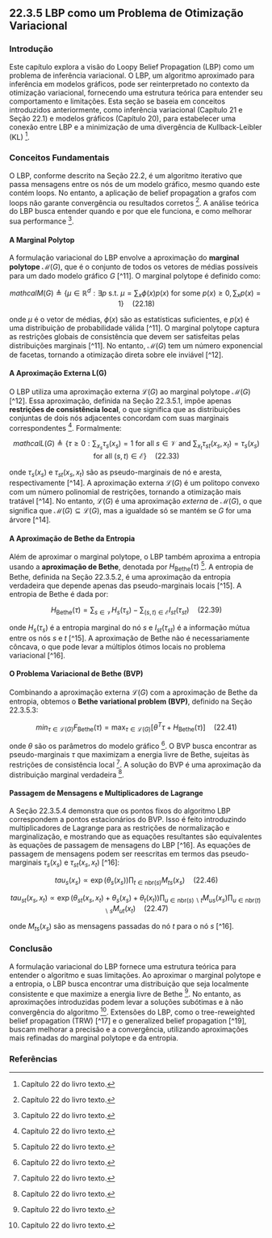 ## 22.3.5 LBP como um Problema de Otimização Variacional

### Introdução
Este capítulo explora a visão do Loopy Belief Propagation (LBP) como um problema de inferência variacional. O LBP, um algoritmo aproximado para inferência em modelos gráficos, pode ser reinterpretado no contexto da otimização variacional, fornecendo uma estrutura teórica para entender seu comportamento e limitações. Esta seção se baseia em conceitos introduzidos anteriormente, como inferência variacional (Capítulo 21 e Seção 22.1) e modelos gráficos (Capítulo 20), para estabelecer uma conexão entre LBP e a minimização de uma divergência de Kullback-Leibler (KL) [^1].

### Conceitos Fundamentais
O LBP, conforme descrito na Seção 22.2, é um algoritmo iterativo que passa mensagens entre os nós de um modelo gráfico, mesmo quando este contém loops. No entanto, a aplicação de belief propagation a grafos com loops não garante convergência ou resultados corretos [^1]. A análise teórica do LBP busca entender quando e por que ele funciona, e como melhorar sua performance [^1].

#### A Marginal Polytop
A formulação variacional do LBP envolve a aproximação do **marginal polytope** $\mathcal{M}(G)$, que é o conjunto de todos os vetores de médias possíveis para um dado modelo gráfico $G$ [^11]. O marginal polytope é definido como:

$$mathcal{M}(G) \triangleq \{\mu \in \mathbb{R}^d : \exists p \text{ s.t. } \mu = \sum_x \phi(x)p(x) \text{ for some } p(x) \geq 0, \sum_x p(x) = 1\} \quad (22.18)$$

onde $\mu$ é o vetor de médias, $\phi(x)$ são as estatísticas suficientes, e $p(x)$ é uma distribuição de probabilidade válida [^11]. O marginal polytope captura as restrições globais de consistência que devem ser satisfeitas pelas distribuições marginais [^11]. No entanto, $\mathcal{M}(G)$ tem um número exponencial de facetas, tornando a otimização direta sobre ele inviável [^12].

#### A Aproximação Externa L(G)
O LBP utiliza uma aproximação externa $\mathcal{L}(G)$ ao marginal polytope $\mathcal{M}(G)$ [^12]. Essa aproximação, definida na Seção 22.3.5.1, impõe apenas **restrições de consistência local**, o que significa que as distribuições conjuntas de dois nós adjacentes concordam com suas marginais correspondentes [^1]. Formalmente:

$$mathcal{L}(G) \triangleq \{\tau \geq 0 : \sum_{x_s} \tau_s(x_s) = 1 \text{ for all } s \in \mathcal{V} \text{ and } \sum_{x_t} \tau_{st}(x_s, x_t) = \tau_s(x_s) \text{ for all } (s, t) \in \mathcal{E}\} \quad (22.33)$$

onde $\tau_s(x_s)$ e $\tau_{st}(x_s, x_t)$ são as pseudo-marginais de nó e aresta, respectivamente [^14]. A aproximação externa $\mathcal{L}(G)$ é um politopo convexo com um número polinomial de restrições, tornando a otimização mais tratável [^14]. No entanto, $\mathcal{L}(G)$ é uma aproximação *externa* de $\mathcal{M}(G)$, o que significa que $\mathcal{M}(G) \subseteq \mathcal{L}(G)$, mas a igualdade só se mantém se $G$ for uma árvore [^14].

#### A Aproximação de Bethe da Entropia
Além de aproximar o marginal polytope, o LBP também aproxima a entropia usando a **aproximação de Bethe**, denotada por $H_{\text{Bethe}}(\tau)$ [^1]. A entropia de Bethe, definida na Seção 22.3.5.2, é uma aproximação da entropia verdadeira que depende apenas das pseudo-marginais locais [^15]. A entropia de Bethe é dada por:

$$H_{\text{Bethe}}(\tau) = \sum_{s \in \mathcal{V}} H_s(\tau_s) - \sum_{(s,t) \in \mathcal{E}} I_{st}(\tau_{st}) \quad (22.39)$$

onde $H_s(\tau_s)$ é a entropia marginal do nó $s$ e $I_{st}(\tau_{st})$ é a informação mútua entre os nós $s$ e $t$ [^15]. A aproximação de Bethe não é necessariamente côncava, o que pode levar a múltiplos ótimos locais no problema variacional [^16].

#### O Problema Variacional de Bethe (BVP)
Combinando a aproximação externa $\mathcal{L}(G)$ com a aproximação de Bethe da entropia, obtemos o **Bethe variational problem (BVP)**, definido na Seção 22.3.5.3:

$$min_{\tau \in \mathcal{L}(G)} F_{\text{Bethe}}(\tau) = \max_{\tau \in \mathcal{L}(G)} [\theta^T \tau + H_{\text{Bethe}}(\tau)] \quad (22.41)$$

onde $\theta$ são os parâmetros do modelo gráfico [^1]. O BVP busca encontrar as pseudo-marginais $\tau$ que maximizam a energia livre de Bethe, sujeitas às restrições de consistência local [^1]. A solução do BVP é uma aproximação da distribuição marginal verdadeira [^1].

#### Passagem de Mensagens e Multiplicadores de Lagrange
A Seção 22.3.5.4 demonstra que os pontos fixos do algoritmo LBP correspondem a pontos estacionários do BVP. Isso é feito introduzindo multiplicadores de Lagrange para as restrições de normalização e marginalização, e mostrando que as equações resultantes são equivalentes às equações de passagem de mensagens do LBP [^16]. As equações de passagem de mensagens podem ser reescritas em termos das pseudo-marginais $\tau_s(x_s)$ e $\tau_{st}(x_s, x_t)$ [^16]:

$$tau_s(x_s) \propto \exp(\theta_s(x_s)) \prod_{t \in \text{nbr}(s)} M_{ts}(x_s) \quad (22.46)$$

$$tau_{st}(x_s,x_t) \propto \exp(\theta_{st}(x_s, x_t) + \theta_s(x_s) + \theta_t(x_t)) \prod_{u \in \text{nbr}(s)\backslash t} M_{us}(x_s) \prod_{u \in \text{nbr}(t)\backslash s} M_{ut}(x_t) \quad (22.47)$$

onde $M_{ts}(x_s)$ são as mensagens passadas do nó $t$ para o nó $s$ [^16].

### Conclusão
A formulação variacional do LBP fornece uma estrutura teórica para entender o algoritmo e suas limitações. Ao aproximar o marginal polytope e a entropia, o LBP busca encontrar uma distribuição que seja localmente consistente e que maximize a energia livre de Bethe [^1]. No entanto, as aproximações introduzidas podem levar a soluções subótimas e à não convergência do algoritmo [^1]. Extensões do LBP, como o tree-reweighted belief propagation (TRW) [^17] e o generalized belief propagation [^19], buscam melhorar a precisão e a convergência, utilizando aproximações mais refinadas do marginal polytope e da entropia.

### Referências
[^1]: Capítulo 22 do livro texto.
<!-- END -->